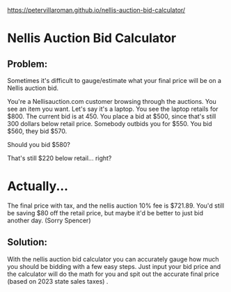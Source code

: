 https://petervillaroman.github.io/nellis-auction-bid-calculator/


# Nellis Auction Bid Calculator

## Problem: 

Sometimes it's difficult to gauge/estimate what your final price will be on a Nellis auction bid. 

You're a Nellisauction.com customer browsing through the auctions. You see an item you want. Let's say it's a laptop. You see the laptop retails for $800. The current bid is at 450. You place a bid at $500, since that's still 300 dollars below retail price. Somebody outbids you for $550. You bid $560, they bid $570. 

Should you bid $580? 

That's still $220 below retail... right? 

# Actually...

The final price with tax, and the nellis auction 10% fee is $721.89. You'd still be saving $80 off the retail price, but maybe it'd be better to just bid another day. (Sorry Spencer)

## Solution:

With the nellis auction bid calculator you can accurately gauge how much you should be bidding with a few easy steps. 
Just input your bid price and the calculator will do the math for you and spit out the accurate final price (based on 2023 state sales taxes) .



